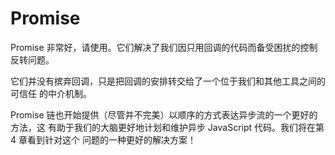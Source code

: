 # Promise

Promise 非常好，请使用。它们解决了我们因只用回调的代码而备受困扰的控制反转问题。

它们并没有摈弃回调，只是把回调的安排转交给了一个位于我们和其他工具之间的可信任
的中介机制。

Promise 链也开始提供（尽管并不完美）以顺序的方式表达异步流的一个更好的方法，这
有助于我们的大脑更好地计划和维护异步 JavaScript 代码。我们将在第 4 章看到针对这个
问题的一种更好的解决方案！